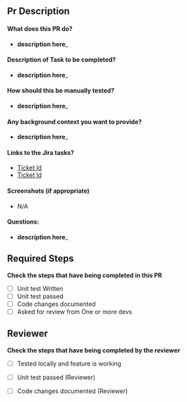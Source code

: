 ## Pr Description 
#### What does this PR do?
- __description here___
#### Description of Task to be completed?
- __description here___
#### How should this be manually tested?
- __description here___
#### Any background context you want to provide?
- __description here___ 

#### Links to the Jira tasks?
- [Ticket Id](https://botkeeper.atlassian.net/jira/)
- [Ticket Id](https://botkeeper.atlassian.net/jira/)

#### Screenshots (if appropriate)
 - N/A
#### Questions:
- __description here___

## Required Steps 
**Check the steps that have being completed in this PR**

- [ ] Unit test Written
- [ ] Unit test passed 
- [ ] Code changes documented 
- [ ] Asked for review from One or more devs 

## Reviewer
**Check the steps that have being completed by the reviewer**

- [ ] Tested locally and feature is working 
- [ ] Unit test passed (Reviewer)  
- [ ] Code changes documented  (Reviewer)
 


